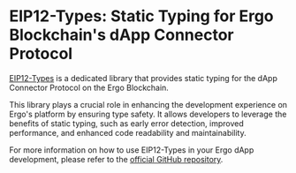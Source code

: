 # EIP12-Types: Static Typing for Ergo Blockchain's dApp Connector Protocol

[EIP12-Types](https://github.com/capt-nemo429/eip12-types) is a dedicated library that provides static typing for the dApp Connector Protocol on the Ergo Blockchain.

This library plays a crucial role in enhancing the development experience on Ergo's platform by ensuring type safety. It allows developers to leverage the benefits of static typing, such as early error detection, improved performance, and enhanced code readability and maintainability.

For more information on how to use EIP12-Types in your Ergo dApp development, please refer to the [official GitHub repository](https://github.com/capt-nemo429/eip12-types).